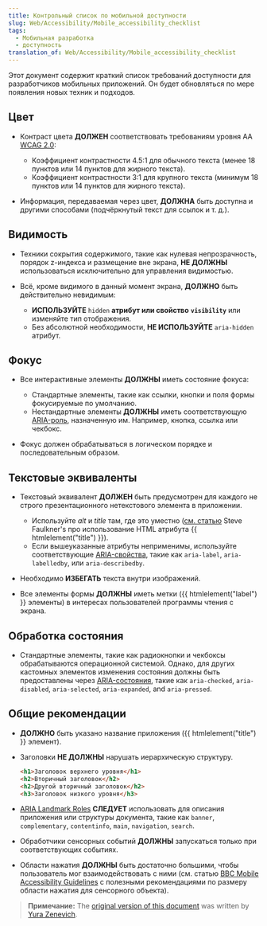 ```yaml
---
title: Контрольный список по мобильной доступности
slug: Web/Accessibility/Mobile_accessibility_checklist
tags:
  - Мобильная разработка
  - доступность
translation_of: Web/Accessibility/Mobile_accessibility_checklist
---
```


Этот документ содержит краткий список требований доступности для разработчиков мобильных приложений. Он будет обновляться по мере появления новых техник и подходов.

## Цвет

- Контраст цвета **ДОЛЖЕН** соответствовать требованиям уровня AA [WCAG 2.0](http://www.w3.org/TR/WCAG/):

  - Коэффициент контрастности 4.5:1 для обычного текста (менее 18 пунктов или 14 пунктов для жирного текста).
  - Коэффициент контрастности 3:1 для крупного текста (минимум 18 пунктов или 14 пунктов для жирного текста).

- Информация, передаваемая через цвет, **ДОЛЖНА** быть доступна и другими способами (подчёркнутый текст для ссылок и т. д.).

## Видимость

- Техники сокрытия содержимого, такие как нулевая непрозрачность, порядок z-индекса и размещение вне экрана, **НЕ ДОЛЖНЫ** использоваться исключительно для управления видимостью.
- Всё, кроме видимого в данный момент экрана, **ДОЛЖНО** быть действительно невидимым:

  - **ИСПОЛЬЗУЙТЕ** `hidden` **атрибут или свойство** **`visibility`** или изменяйте тип отображения.
  - Без абсолютной необходимости, **НЕ ИСПОЛЬЗУЙТЕ** `aria-hidden` атрибут.

## Фокус

- Все интерактивные элементы **ДОЛЖНЫ** иметь состояние фокуса:

  - Стандартные элементы, такие как ссылки, кнопки и поля формы фокусируемые по умолчанию.
  - Нестандартные элементы **ДОЛЖНЫ** иметь соответствующую [ARIA-роль](http://www.w3.org/TR/wai-aria/roles), назначенную им. Например, кнопка, ссылка или чекбокс.

- Фокус должен обрабатываться в логическом порядке и последовательным образом.

## Текстовые эквиваленты

- Текстовый эквивалент **ДОЛЖЕН** быть предусмотрен для каждого не строго презентационного нетекстового элемента в приложении.

  - Используйте _alt_ и _title_ там, где это уместно ([см. статью](http://blog.paciellogroup.com/2013/01/using-the-html-title-attribute-updated/) Steve Faulkner's про использование HTML атрибута {{ htmlelement("title") }}).
  - Если вышеуказанные атрибуты неприменимы, используйте соответствующие [ARIA-свойства](http://www.w3.org/WAI/PF/aria/states_and_properties#global_states_header), такие как `aria-label`, `aria-labelledby`, или `aria-describedby`.

- Необходимо **ИЗБЕГАТЬ** текста внутри изображений.
- Все элементы формы **ДОЛЖНЫ** иметь метки ({{ htmlelement("label") }} элементы) в интересах пользователей программы чтения с экрана.

## Обработка состояния

- Стандартные элементы, такие как радиокнопки и чекбоксы обрабатываются операционной системой. Однако, для других кастомных элементов изменения состояния должны быть предоставлены через [ARIA-состояния](http://www.w3.org/TR/wai-aria/states_and_properties#attrs_widgets_header), такие как `aria-checked`, `aria-disabled`, `aria-selected`, `aria-expanded`, and `aria-pressed`.

## Общие рекомендации

- **ДОЛЖНО** быть указано название приложения ({{ htmlelement("title") }} элемент).
- Заголовки **НЕ ДОЛЖНЫ** нарушать иерархическую структуру.

  ```html
  <h1>Заголовок верхнего уровня</h1>
  <h2>Вторичный заголовок</h2>
  <h2>Другой вторичный заголовок</h2>
  <h3>Заголовок низкого уровня</h3>
  ```

- [ARIA Landmark Roles](http://www.w3.org/TR/wai-aria/roles#landmark_roles_header) **СЛЕДУЕТ** использовать для описания приложения или структуры документа, такие как `banner`, `complementary`, `contentinfo`, `main`, `navigation`, `search`.
- Обработчики сенсорных событий **ДОЛЖНЫ** запускаться только при соответствующих событиях.
- Области нажатия **ДОЛЖНЫ** быть достаточно большими, чтобы пользователь мог взаимодействовать с ними (см. статью [BBC Mobile Accessibility Guidelines](http://www.bbc.co.uk/guidelines/futuremedia/accessibility/mobile/design/touch-target-size) с полезными рекомендациями по размеру области нажатия для сенсорного объекта).

> **Примечание:** The [original version of this document](http://yzen.github.io/firefoxos/2014/04/30/mobile-accessibility-checklist.html) was written by [Yura Zenevich](http://yzen.github.io/).
